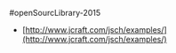 #openSourcLibrary-2015

- [http://www.jcraft.com/jsch/examples/](http://www.jcraft.com/jsch/examples/)
